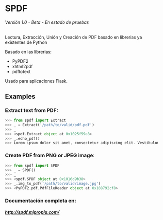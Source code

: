 # SPDF
###### Versión 1.0 - Beta - En estado de pruebas

Lectura, Extracción, Unión y Creación de PDF basado en librerias ya existentes de Python

Basado en las librerias:

  - PyPDF2
  - xhtml2pdf
  - pdftotext
  
Usado para aplicaciones Flask.

## Examples

### Extract text from PDF:

```python
>>> from spdf import Extract
>>> _ = Extract('/path/to/valid/pdf.pdf')
>>> _
>>> <spdf.Extract object at 0x1025f59e8>
>>> _.echo_pdf()
>>> Lorem ipsum dolor sit amet, consectetur adipiscing elit. Vestibulum ut porta massa. Donec in metus eu elit dictum mollis vel ut massa. Mauris bibendum sollicitudin leo, in rutrum nulla accumsan non. Suspendisse porttitor feugiat ante eu venenatis. Nulla sollicitudin congue lorem, vel facilisis odio eleifend eu. Sed ac cursus quam, quis aliquam sapien. Fusce interdum risus nec arcu dignissim, ac venenatis est congue. Proin egestas posuere ex, id aliquam arcu condimentum vitae. Fusce semper laoreet nibh quis hendrerit. Suspendisse mollis quis risus in fringilla. In ac neque eu nulla varius porta. Nunc luctus elit vel nisi lacinia porttitor. In imperdiet enim eget commodo consectetur. Ut eu odio tortor. Nunc aliquet felis iaculis dolor malesuada tempus a aliquam purus. Etiam porta odio vel urna posuere, non viverra velit viverra.
```

### Create PDF from PNG or JPEG image:
```python
>>> from spdf import SPDF
>>> _ = SPDF()
>>> _
>>> <spdf.SPDF object at 0x1016d9b38>
>>> _.img_to_pdf('/path/to/valid/image.jpg')
>>> <PyPDF2.pdf.PdfFileReader object at 0x108792cf8>
```

### Documentación completa en:
##### http://spdf.mipropia.com/
